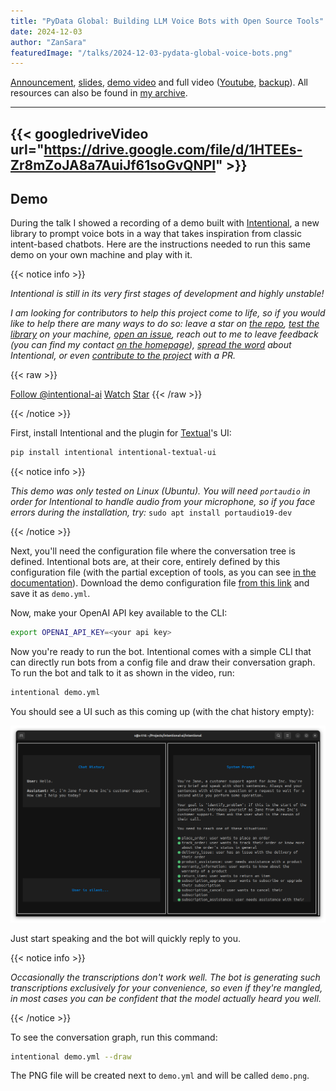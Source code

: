 ```yaml
---
title: "PyData Global: Building LLM Voice Bots with Open Source Tools"
date: 2024-12-03
author: "ZanSara"
featuredImage: "/talks/2024-12-03-pydata-global-voice-bots.png"
---
```


[Announcement](https://global2024.pydata.org/cfp/talk/T3YDBP/), [slides](https://drive.google.com/file/d/1rXb4-m-BWwhAqDCDBXpzw6nJ9OELOpSl/view?usp=sharing), [demo video](https://drive.google.com/file/d/1bja0O8LG7790UIU7HpAYXat-BYXeUbK-/view?usp=sharing) and full video ([Youtube](https://www.youtube.com/watch?v=Td5dFdG0wE4), [backup](https://drive.google.com/file/d/1HTEEs-Zr8mZoJA8a7AuiJf61soGvQNPI/view?usp=sharing)).
All resources can also be found in 
[my archive](https://drive.google.com/drive/folders/1ZPkne2QxOnSXfchv08CWkAZG3duXxd4Z?usp=sharing).

---
{{< googledriveVideo url="https://drive.google.com/file/d/1HTEEs-Zr8mZoJA8a7AuiJf61soGvQNPI" >}}
---


## Demo

During the talk I showed a recording of a demo built with [Intentional](https://github.com/intentional-ai/intentional), a new library to prompt voice bots in a way that takes inspiration from classic intent-based chatbots. Here are the instructions needed to run this same demo on your own machine and play with it.

{{< notice info >}}

_Intentional is still in its very first stages of development and highly unstable!_

_I am looking for contributors to help this project come to life, so if you would like to help there are many ways to do so: leave a star on [the repo](https://github.com/intentional-ai/intentional), [test the library](https://intentional-ai.github.io/intentional/docs/home/) on your machine, [open an issue](https://github.com/intentional-ai/intentional/issues/new), reach out to me to leave feedback (you can find my contact [on the homepage](/)), [spread the word](https://github.com/intentional-ai/intentional) about Intentional, or even [contribute to the project](https://intentional-ai.github.io/intentional/CONTRIBUTING/) with a PR._

{{< raw >}}
<!-- Place this tag in your head or just before your close body tag. -->
<script async defer src="https://buttons.github.io/buttons.js"></script>
<a class="github-button" href="https://github.com/intentional-ai" data-color-scheme="no-preference: light; light: light; dark: dark;" data-size="large" data-show-count="true" aria-label="Follow @intentional-ai on GitHub">Follow @intentional-ai</a>
<a class="github-button" href="https://github.com/intentional-ai/intentional/subscription" data-color-scheme="no-preference: light; light: light; dark: dark;" data-size="large" data-show-count="true" aria-label="Watch intentional-ai/intentional on GitHub">Watch</a>
<a class="github-button" href="https://github.com/intentional-ai/intentional" data-color-scheme="no-preference: light; light: light; dark: dark;" data-size="large" data-show-count="true" aria-label="Star intentional-ai/intentional on GitHub">Star</a>
{{< /raw >}}

{{< /notice >}}

First, install Intentional and the plugin for [Textual](https://textual.textualize.io/)'s UI:

```bash
pip install intentional intentional-textual-ui
```

{{< notice info >}}

_This demo was only tested on Linux (Ubuntu). You will need `portaudio` in order for Intentional to handle audio from your microphone, so if you face errors during the installation, try:_ `sudo apt install portaudio19-dev`

{{< /notice >}}

Next, you'll need the configuration file where the conversation tree is defined. Intentional bots are, at their core, entirely defined by this configuration file (with the partial exception of tools, as you can see [in the documentation](https://intentional-ai.github.io/intentional/docs/home/)). Download the demo configuration file [from this link](https://drive.google.com/file/d/1dkvxpCH6uny8ew3wrsgh7SPZdqvKuTyd/view?usp=sharing) and save it as `demo.yml`.

Now, make your OpenAI API key available to the CLI:

```bash
export OPENAI_API_KEY=<your api key>
```

Now you're ready to run the bot. Intentional comes with a simple CLI that can directly run bots from a config file and draw their conversation graph. To run the bot and talk to it as shown in the video, run:

```bash
intentional demo.yml
```

You should see a UI such as this coming up (with the chat history empty):

![](/talks/2024-12-03-pydata-global-voice-bots-demo-ui.png)

Just start speaking and the bot will quickly reply to you. 

{{< notice info >}}

_Occasionally the transcriptions don't work well. The bot is generating such transcriptions exclusively for your convenience, so even if they're mangled, in most cases you can be confident that the model actually heard you well._

{{< /notice >}}

To see the conversation graph, run this command:

```bash
intentional demo.yml --draw
```

The PNG file will be created next to `demo.yml` and will be called `demo.png`.





